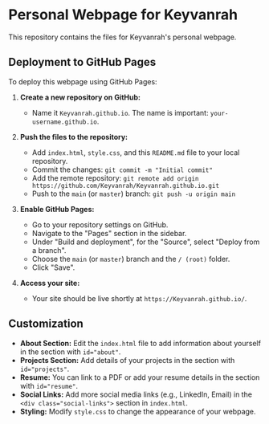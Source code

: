 # Personal Webpage for Keyvanrah

This repository contains the files for Keyvanrah's personal webpage.

## Deployment to GitHub Pages

To deploy this webpage using GitHub Pages:

1.  **Create a new repository on GitHub:**
    *   Name it `Keyvanrah.github.io`. The name is important: `your-username.github.io`.

2.  **Push the files to the repository:**
    *   Add `index.html`, `style.css`, and this `README.md` file to your local repository.
    *   Commit the changes: `git commit -m "Initial commit"`
    *   Add the remote repository: `git remote add origin https://github.com/Keyvanrah/Keyvanrah.github.io.git`
    *   Push to the `main` (or `master`) branch: `git push -u origin main`

3.  **Enable GitHub Pages:**
    *   Go to your repository settings on GitHub.
    *   Navigate to the "Pages" section in the sidebar.
    *   Under "Build and deployment", for the "Source", select "Deploy from a branch".
    *   Choose the `main` (or `master`) branch and the `/ (root)` folder.
    *   Click "Save".

4.  **Access your site:**
    *   Your site should be live shortly at `https://Keyvanrah.github.io/`.

## Customization

*   **About Section:** Edit the `index.html` file to add information about yourself in the section with `id="about"`.
*   **Projects Section:** Add details of your projects in the section with `id="projects"`.
*   **Resume:** You can link to a PDF or add your resume details in the section with `id="resume"`.
*   **Social Links:** Add more social media links (e.g., LinkedIn, Email) in the `<div class="social-links">` section in `index.html`.
*   **Styling:** Modify `style.css` to change the appearance of your webpage. 
